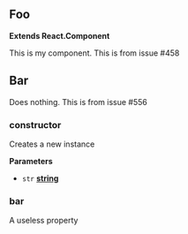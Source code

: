 <!-- Generated by documentation.js. Update this documentation by updating the source code. -->

## Foo

**Extends React.Component**

This is my component. This is from issue #458

## Bar

Does nothing. This is from issue #556

### constructor

Creates a new instance

**Parameters**

-   `str` **[string](https://developer.mozilla.org/en-US/docs/Web/JavaScript/Reference/Global_Objects/String)** 

### bar

A useless property
